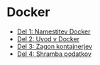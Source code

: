 # Docker

- [Del 1: Namestitev Docker](./01_Installation)
- [Del 2: Uvod v Docker](./02_Intro_to_Docker)
- [Del 3: Zagon kontajnerjev](./03_Running_software_in_containers)
- [Del 4: Shramba podatkov ](./04_Storage_and_volumes)